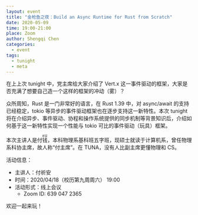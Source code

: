 ```yaml
---
layout: event
title: "金枪鱼之夜：Build an Async Runtime for Rust from Scratch"
date: 2020-05-09
time: 19:00-21:00
place: Zoom
author: Shengqi Chen
categories:
  - event
tags:
  - tunight
  - meta
---
```


在上上次 tunight 中，党主席给大家介绍了 Vert.x 这一事件驱动的框架，大家是否充满了想要自己造一个这样的框架的冲动（雾）？

众所周知，Rust 是一门非常好的语言，在 Rust 1.39 中，对 async/await 的支持已经稳定，tokio 等异步的事件驱动框架也在逐步支持这一新特性。本次 tunight 将在介绍异步、事件驱动、协程和操作系统提供的同步机制等背景知识后，介绍如何基于这一新特性实现一个性能与 tokio 可比的事件驱动（玩具）框架。

本次主讲人是付<ruby>钱<rt>祈安</rt></ruby>，本科物理系基科班五字班，现硕士就读于计算机系，曾任物理系科协主席，故人称“付主席”。在 TUNA，没有人比副主席更懂物理和 CS。

<!--more-->

活动信息：

* 主讲人：付祈安
* 时间：2020/04/18（校历第九周周六） 19:00
* 活动形式：线上会议
  * Zoom ID: 639 047 2365

欢迎一起来玩！
